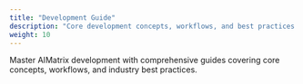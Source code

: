```yaml
---
title: "Development Guide"
description: "Core development concepts, workflows, and best practices for building with AIMatrix."
weight: 10
---
```


Master AIMatrix development with comprehensive guides covering core concepts, workflows, and industry best practices.
